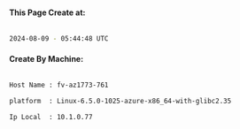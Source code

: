 
   
#### This Page Create at:

```bash

2024-08-09 - 05:44:48 UTC

```

#### Create By Machine:

```bash

Host Name : fv-az1773-761

platform  : Linux-6.5.0-1025-azure-x86_64-with-glibc2.35

Ip Local  : 10.1.0.77

```

